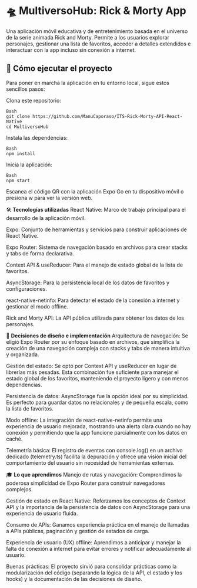 # 🛸 MultiversoHub: Rick & Morty App
Una aplicación móvil educativa y de entretenimiento basada en el universo de la serie animada Rick and Morty. Permite a los usuarios explorar personajes, gestionar una lista de favoritos, acceder a detalles extendidos e interactuar con la app incluso sin conexión a internet.

## 🚀 Cómo ejecutar el proyecto
Para poner en marcha la aplicación en tu entorno local, sigue estos sencillos pasos:

Clona este repositorio:

```
Bash
git clone https://github.com/ManuCaporaso/ITS-Rick-Morty-API-React-Native
cd MultiversoHub
```

Instala las dependencias:

```
Bash
npm install
```

Inicia la aplicación:
```
Bash
npm start
```

Escanea el código QR con la aplicación Expo Go en tu dispositivo móvil o presiona w para ver la versión web.

🛠️ **Tecnologías utilizadas**
React Native: Marco de trabajo principal para el desarrollo de la aplicación móvil.

Expo: Conjunto de herramientas y servicios para construir aplicaciones de React Native.

Expo Router: Sistema de navegación basado en archivos para crear stacks y tabs de forma declarativa.

Context API & useReducer: Para el manejo de estado global de la lista de favoritos.

AsyncStorage: Para la persistencia local de los datos de favoritos y configuraciones.

react-native-netinfo: Para detectar el estado de la conexión a internet y gestionar el modo offline.

Rick and Morty API: La API pública utilizada para obtener los datos de los personajes.

🧠 **Decisiones de diseño e implementación**
Arquitectura de navegación: Se eligió Expo Router por su enfoque basado en archivos, que simplifica la creación de una navegación compleja con stacks y tabs de manera intuitiva y organizada.

Gestión del estado: Se optó por Context API y useReducer en lugar de librerías más pesadas. Esta combinación fue suficiente para manejar el estado global de los favoritos, manteniendo el proyecto ligero y con menos dependencias.

Persistencia de datos: AsyncStorage fue la opción ideal por su simplicidad. Es perfecto para guardar datos no relacionales y de pequeña escala, como la lista de favoritos.

Modo offline: La integración de react-native-netinfo permite una experiencia de usuario mejorada, mostrando una alerta clara cuando no hay conexión y permitiendo que la app funcione parcialmente con los datos en caché.

Telemetría básica: El registro de eventos con console.log() en un archivo dedicado (telemetry.ts) facilita la depuración y ofrece una visión inicial del comportamiento del usuario sin necesidad de herramientas externas.

🎓 **Lo que aprendimos**
Manejo de rutas y navegación: Comprendimos la poderosa simplicidad de Expo Router para construir navegadores complejos.

Gestión de estado en React Native: Reforzamos los conceptos de Context API y la importancia de la persistencia de datos con AsyncStorage para una experiencia de usuario fluida.

Consumo de APIs: Ganamos experiencia práctica en el manejo de llamadas a APIs públicas, paginación y gestión de estados de carga.

Experiencia de usuario (UX) offline: Aprendimos a anticipar y manejar la falta de conexión a internet para evitar errores y notificar adecuadamente al usuario.

Buenas prácticas: El proyecto sirvió para consolidar prácticas como la modularización del código (separando la lógica de la API, el estado y los hooks) y la documentación de las decisiones de diseño.
